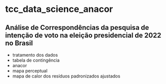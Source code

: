 # tcc_data_science_anacor

## Análise de Correspondências da pesquisa de intenção de voto na eleição presidencial de 2022 no Brasil

- tratamento dos dados
- tabela de contingência
- anacor
- mapa perceptual
- mapa de calor dos resíduos padronizados ajustados
